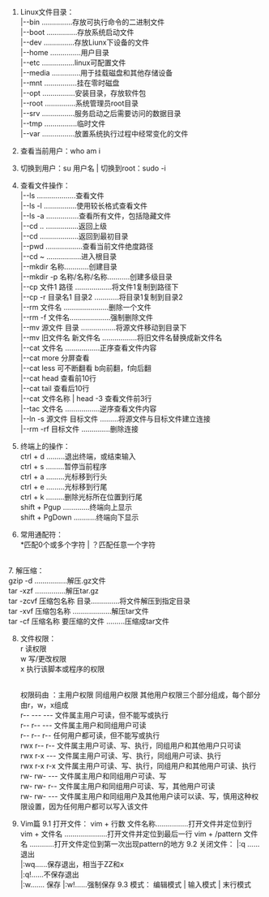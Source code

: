 1. Linux文件目录：<br>
   |--bin  ...............存放可执行命令的二进制文件<br>
   |--boot ...............存放系统启动文件<br>
   |--dev  ...............存放Liunx下设备的文件<br>
   |--home ...............用户目录<br>
   |--etc ................linux可配置文件<br>
   |--media ..............用于挂载磁盘和其他存储设备<br>
   |--mnt ................挂在零时磁盘<br>
   |--opt ................安装目录，存放软件包<br>
   |--root ...............系统管理员root目录<br>
   |--srv ................服务启动之后需要访问的数据目录<br>
   |--tmp ................临时文件<br>
   |--var ................放置系统执行过程中经常变化的文件<br>

2. 查看当前用户：who am i<br>
3. 切换到用户：su 用户名  |  切换到root：sudo -i<br>
4. 查看文件操作：<br>
   |--ls ...................查看文件<br>
   |--ls -l ................使用较长格式查看文件<br>
   |--ls -a ................查看所有文件，包括隐藏文件<br>
   |--cd .. ................返回上级<br>
   |--cd ...................返回到最初目录<br>
   |--pwd ..................查看当前文件绝度路径<br>
   |--cd ~ .................进入根目录<br>
   |--mkdir 名称............创建目录<br>
   |--mkdir -p 名称/名称/名称...........创建多级目录<br>
   |--cp 文件1 路径 ..................将文件1复制到路径下<br>
   |--cp -r 目录名1 目录2 ............将目录1复制到目录2<br>
   |--rm 文件名 ......................删除一个文件<br>
   |--rm -f 文件名....................强制删除文件<br>
   |--mv 源文件 目录 .................将源文件移动到目录下<br>
   |--mv 旧文件名 新文件名 .................将旧文件名替换成新文件名<br>
   |--cat 文件名 .................正序查看文件内容<br>
      |--cat more 分屏查看<br>
      |--cat less 可不断翻看 b向前翻，f向后翻<br>
      |--cat head 查看前10行<br>
      |--cat tail 查看后10行<br>
      |--cat 文件名称 | head -3 查看文件前3行<br>
   |--tac 文件名 .................逆序查看文件内容<br>
   |--ln -s 源文件 目标文件 .........将源文件与目标文件建立连接<br>
   |--rm -rf 目标文件 ..............删除连接<br>
   
5. 终端上的操作：<br>
  ctrl + d .........退出终端，或结束输入<br>
  ctrl + s .........暂停当前程序<br>
  ctrl + a .........光标移到行头<br>
  ctrl + e .........光标移到行尾<br>
  ctrl + k .........删除光标所在位置到行尾<br>
  shift + Pgup .............终端向上显示<br>
  shift + PgDown ...........终端向下显示<br>
  
6. 常用通配符：<br>
*匹配0个或多个字符 |  ？匹配任意一个字符<br>
<br>
7. 解压缩：<br>
gzip -d ................解压.gz文件<br>
tar -xzf ...............解压tar.gz<br>
tar -zcvf 压缩包名称 目录..............将文件解压到指定目录<br>
tar -xvf 压缩包名称 ...................解压tar文件<br>
tar -cf 压缩名称 要压缩的文件 .........压缩成tar文件<br>

8. 文件权限：<br>
    r 读权限<br>
    w 写/更改权限<br>
    x 执行该脚本或程序的权限<br>
    <br>
    
    权限码由 ：主用户权限  同组用户权限  其他用户权限三个部分组成，每个部分由r，w，x组成<br>
    r-- --- ---   文件属主用户可读，但不能写或执行<br>
    r-- r-- ---   文件属主用户和同组用户可读<br>
    r-- r-- r--   任何用户都可读，但不能写或执行<br>
    rwx r-- r--   文件属主用户可读、写、执行，同组用户和其他用户只可读<br>
    rwx r-x ---   文件属主用户可读、写、执行，同组用户可读、执行<br>
    rwx r-x r-x   文件属主用户可读、写、执行，同组用户和其他用户可读、执行<br>
    rw- rw- ---   文件属主用户和同组用户可读、写<br>
    rw- rw- r--   文件属主用户和同组用户可读、写，其他用户可读<br>
    rw- rw- ---   文件属主用户和同组用户及其他用户读可以读、写，慎用这种权限设置，因为任何用户都可以写入该文件<br>

9. Vim篇
  9.1 打开文件：
      vim + 行数 文件名称................打开文件并定位到行
      vim + 文件名 .....................打开文件并定位到最后一行
      vim + /pattern 文件名 ............打开文件定位到第一次出现pattern的地方
  9.2 关闭文件：
      |:q ......退出  
      |:wq......保存退出，相当于ZZ和x  
      |:q!......不保存退出  
      |:w....... 保存
      |:w!......强制保存
  9.3 模式：
      编辑模式  |  输入模式  |  末行模式
